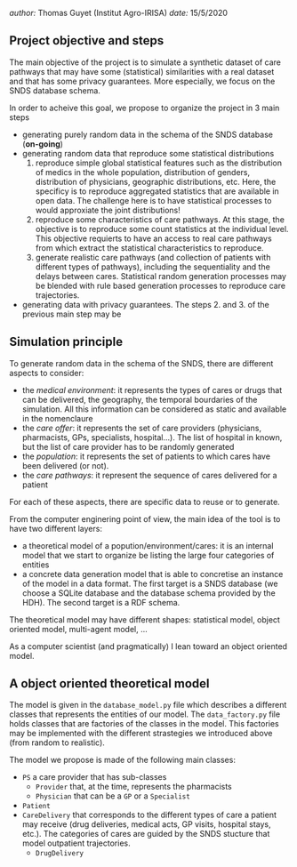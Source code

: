 
_author:_ Thomas Guyet (Institut Agro-IRISA)
_date:_ 15/5/2020


## Project objective and steps

The main objective of the project is to simulate a synthetic dataset of care pathways that may have some (statistical) similarities with a real dataset and that has some privacy guarantees.
More especially, we focus on the SNDS database schema.

In order to acheive this goal, we propose to organize the project in 3 main steps

* generating purely random data in the schema of the SNDS database (**on-going**)
* generating random data that reproduce some statistical distributions
    1. reproduce simple global statistical features such as the distribution of medics in the whole population, distribution of genders, distribution of physicians, geographic distributions, etc. Here, the specificy is to reproduce aggregated statistics that are available in open data. The challenge here is to have statistical processes to would approxiate the joint distributions!
    2. reproduce some characteristics of care pathways. At this stage, the objective is to reproduce some count statistics at the individual level. This objective requierts to have an access to real care pathways from which extract the statistical characteristics to reproduce.
    3. generate realistic care pathways (and collection of patients with different types of pathways), including the sequentiality and the delays between cares. Statistical random generation processes may be blended with rule based generation processes to reproduce care trajectories.
* generating data with privacy guarantees. The steps 2. and 3. of the previous main step may be 

## Simulation principle

To generate random data in the schema of the SNDS, there are different aspects to consider:
* the *medical environment*: it represents the types of cares or drugs that can be delivered, the geography, the temporal bourdaries of the simulation. All this information can be considered as static and available in the nomenclaure
* the *care offer*: it represents the set of care providers (physicians, pharmacists, GPs, specialists, hospital...). The list of hospital in known, but the list of care provider has to be randomly generated
* the *population*: it represents the set of patients to which cares have been delivered (or not). 
* the *care pathways*: it represent the sequence of cares delivered for a patient

For each of these aspects, there are specific data to reuse or to generate.

From the computer enginering point of view, the main idea of the tool is to have two different layers:
* a theoretical model of a popution/environment/cares: it is an internal model that we start to organize be listing the large four categories of entities
* a concrete data generation model that is able to concretise an instance of the model in a data format. The first target is a SNDS database (we choose a SQLite database and the database schema provided by the HDH). The second target is a RDF schema.


The theoretical model may have different shapes: statistical model, object oriented model, multi-agent model, ...

As a computer scientist (and pragmatically) I lean toward an object oriented model.

## A object oriented theoretical model

The model is given in the `database_model.py` file which describes a different classes that represents the entities of our model.
The `data_factory.py` file holds classes that are factories of the classes in the model. This factories may be implemented with the different strastegies we introduced above (from random to realistic).

The model we propose is made of the following main classes:
* `PS` a care provider that has sub-classes
    * `Provider` that, at the time, represents the pharmacists
    * `Physician`  that can be a `GP` or a `Specialist`
* `Patient` 
* `CareDelivery` that corresponds to the different types of care a patient may receive (drug deliveries, medical acts, GP visits, hospital stays, etc.). The categories of cares are guided by the SNDS stucture that model outpatient trajectories.
    * `DrugDelivery`
